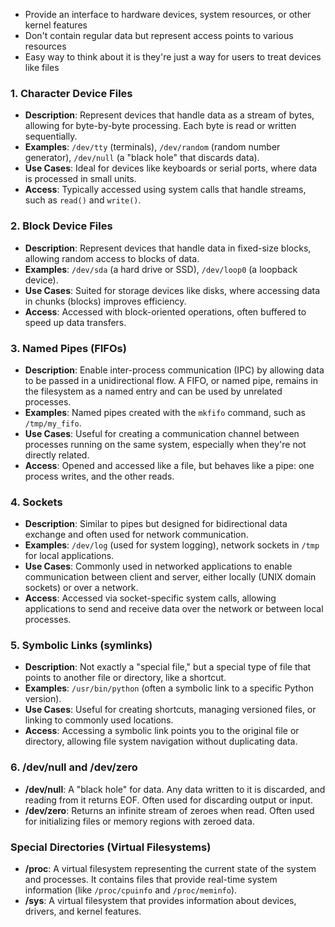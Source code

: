 - Provide an interface to hardware devices, system resources, or other kernel features
- Don't contain regular data but represent access points to various resources
- Easy way to think about it is they're just a way for users to treat devices like files

### 1. Character Device Files

- **Description**: Represent devices that handle data as a stream of bytes, allowing for byte-by-byte processing. Each byte is read or written sequentially.
- **Examples**: `/dev/tty` (terminals), `/dev/random` (random number generator), `/dev/null` (a "black hole" that discards data).
- **Use Cases**: Ideal for devices like keyboards or serial ports, where data is processed in small units.
- **Access**: Typically accessed using system calls that handle streams, such as `read()` and `write()`.

### 2. Block Device Files

- **Description**: Represent devices that handle data in fixed-size blocks, allowing random access to blocks of data.
- **Examples**: `/dev/sda` (a hard drive or SSD), `/dev/loop0` (a loopback device).
- **Use Cases**: Suited for storage devices like disks, where accessing data in chunks (blocks) improves efficiency.
- **Access**: Accessed with block-oriented operations, often buffered to speed up data transfers.

### 3. Named Pipes (FIFOs)

- **Description**: Enable inter-process communication (IPC) by allowing data to be passed in a unidirectional flow. A FIFO, or named pipe, remains in the filesystem as a named entry and can be used by unrelated processes.
- **Examples**: Named pipes created with the `mkfifo` command, such as `/tmp/my_fifo`.
- **Use Cases**: Useful for creating a communication channel between processes running on the same system, especially when they're not directly related.
- **Access**: Opened and accessed like a file, but behaves like a pipe: one process writes, and the other reads.

### 4. Sockets

- **Description**: Similar to pipes but designed for bidirectional data exchange and often used for network communication.
- **Examples**: `/dev/log` (used for system logging), network sockets in `/tmp` for local applications.
- **Use Cases**: Commonly used in networked applications to enable communication between client and server, either locally (UNIX domain sockets) or over a network.
- **Access**: Accessed via socket-specific system calls, allowing applications to send and receive data over the network or between local processes.

### 5. Symbolic Links (symlinks)

- **Description**: Not exactly a "special file," but a special type of file that points to another file or directory, like a shortcut.
- **Examples**: `/usr/bin/python` (often a symbolic link to a specific Python version).
- **Use Cases**: Useful for creating shortcuts, managing versioned files, or linking to commonly used locations.
- **Access**: Accessing a symbolic link points you to the original file or directory, allowing file system navigation without duplicating data.

### 6. /dev/null and /dev/zero

- **/dev/null**: A "black hole" for data. Any data written to it is discarded, and reading from it returns EOF. Often used for discarding output or input.
- **/dev/zero**: Returns an infinite stream of zeroes when read. Often used for initializing files or memory regions with zeroed data.

### Special Directories (Virtual Filesystems)

- **/proc**: A virtual filesystem representing the current state of the system and processes. It contains files that provide real-time system information (like `/proc/cpuinfo` and `/proc/meminfo`).
- **/sys**: A virtual filesystem that provides information about devices, drivers, and kernel features.
